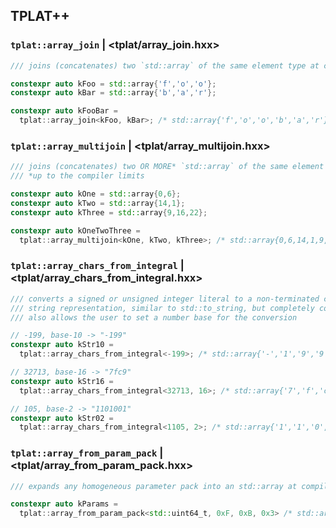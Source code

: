 ## TPLAT++

### `tplat::array_join` | <tplat/array_join.hxx>

```cpp
/// joins (concatenates) two `std::array` of the same element type at compile-time

constexpr auto kFoo = std::array{'f','o','o'};
constexpr auto kBar = std::array{'b','a','r'};

constexpr auto kFooBar = 
  tplat::array_join<kFoo, kBar>; /* std::array{'f','o','o','b','a','r'} */
```

### `tplat::array_multijoin` | <tplat/array_multijoin.hxx>

```cpp
/// joins (concatenates) two OR MORE* `std::array` of the same element type at compile-time
/// *up to the compiler limits

constexpr auto kOne = std::array{0,6};
constexpr auto kTwo = std::array{14,1};
constexpr auto kThree = std::array{9,16,22};

constexpr auto kOneTwoThree =
  tplat::array_multijoin<kOne, kTwo, kThree>; /* std::array{0,6,14,1,9,16,22} */
```

### `tplat::array_chars_from_integral` | <tplat/array_chars_from_integral.hxx>

```cpp
/// converts a signed or unsigned integer literal to a non-terminated character
/// string representation, similar to std::to_string, but completely compile-time;
/// also allows the user to set a number base for the conversion

// -199, base-10 -> "-199"
constexpr auto kStr10 = 
  tplat::array_chars_from_integral<-199>; /* std::array{'-','1','9','9'} */

// 32713, base-16 -> "7fc9"
constexpr auto kStr16 = 
  tplat::array_chars_from_integral<32713, 16>; /* std::array{'7','f','c','9'} */

// 105, base-2 -> "1101001"
constexpr auto kStr02 = 
  tplat::array_chars_from_integral<1105, 2>; /* std::array{'1','1','0','1','0','0','1'} */
```

### `tplat::array_from_param_pack` | <tplat/array_from_param_pack.hxx>

```cpp
/// expands any homogeneous parameter pack into an std::array at compile-time

constexpr auto kParams = 
  tplat::array_from_param_pack<std::uint64_t, 0xF, 0xB, 0x3> /* std::array<std::uint64_t, 3>{15,10,3};